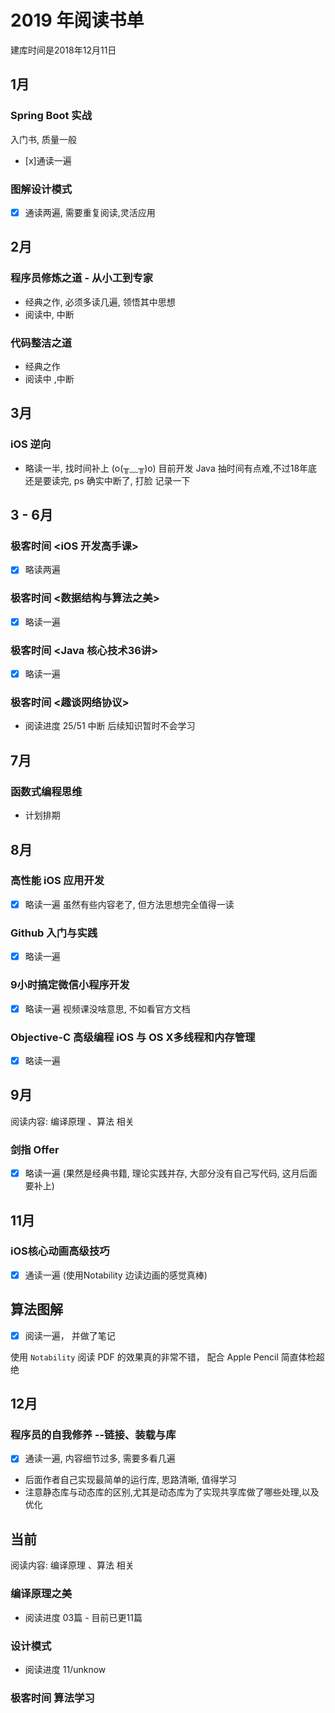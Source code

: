 # 2019 年阅读书单

建库时间是2018年12月11日

## 1月

###  Spring Boot 实战

入门书, 质量一般

- [x]通读一遍

### 图解设计模式

- [x] 通读两遍, 需要重复阅读,灵活应用
    
## 2月

### 程序员修炼之道 - 从小工到专家
  
  - 经典之作, 必须多读几遍, 领悟其中思想
  - 阅读中, 中断
  
### 代码整洁之道

- 经典之作
- 阅读中 ,中断 
  
## 3月

### iOS 逆向

- 略读一半, 找时间补上 (o(╥﹏╥)o) 目前开发 Java
  抽时间有点难,不过18年底还是要读完, ps 确实中断了, 打脸 记录一下

## 3 - 6月

### 极客时间 <iOS 开发高手课> 

- [x] 略读两遍

### 极客时间 <数据结构与算法之美>

- [x] 略读一遍

### 极客时间 <Java 核心技术36讲>

- [x] 略读一遍

### 极客时间 <趣谈网络协议>

- 阅读进度 25/51 中断 后续知识暂时不会学习

## 7月

### 函数式编程思维

- 计划排期

## 8月

### 高性能 iOS 应用开发 

- [x] 略读一遍 虽然有些内容老了, 但方法思想完全值得一读

### Github 入门与实践

- [x] 略读一遍

### 9小时搞定微信小程序开发

- [x] 略读一遍 视频课没啥意思, 不如看官方文档

### Objective-C 高级编程 iOS 与 OS X多线程和内存管理

- [x] 略读一遍

## 9月

阅读内容: 编译原理 、算法 相关

### 剑指 Offer 

- [x] 略读一遍 (果然是经典书籍, 理论实践并存, 大部分没有自己写代码, 这月后面要补上)

## 11月

### iOS核心动画高级技巧

- [x] 通读一遍 (使用Notability 边读边画的感觉真棒)

## 算法图解

- [x] 阅读一遍， 并做了笔记

使用 `Notability` 阅读 PDF 的效果真的非常不错， 配合 Apple Pencil 简直体检超绝


## 12月

### 程序员的自我修养 --链接、装载与库

- [x] 通读一遍, 内容细节过多, 需要多看几遍
- 后面作者自己实现最简单的运行库, 思路清晰, 值得学习
- 注意静态库与动态库的区别,尤其是动态库为了实现共享库做了哪些处理,以及优化

## 当前

阅读内容: 编译原理 、算法 相关


### 编译原理之美

- 阅读进度 03篇 - 目前已更11篇

### 设计模式

-  阅读进度 11/unknow

### 极客时间 算法学习
